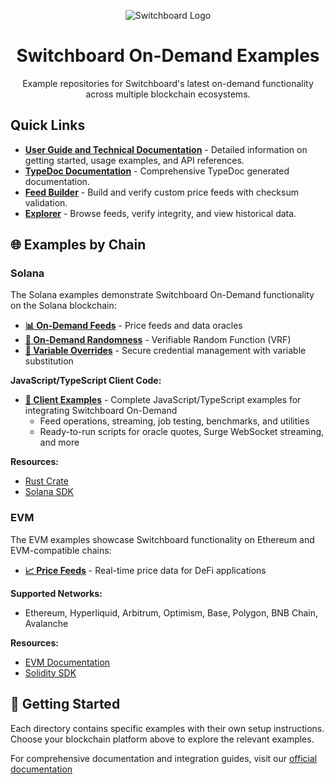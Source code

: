 <div align="center">

![Switchboard Logo](https://github.com/switchboard-xyz/core-sdk/raw/main/website/static/img/icons/switchboard/avatar.png)

# Switchboard On-Demand Examples
Example repositories for Switchboard's latest on-demand functionality across multiple blockchain ecosystems.

</div>

## Quick Links

- **[User Guide and Technical Documentation](https://docs.switchboard.xyz/tooling-and-resources/technical-resources-and-documentation)** - Detailed information on getting started, usage examples, and API references.
- **[TypeDoc Documentation](https://switchboard-docs.web.app/)** - Comprehensive TypeDoc generated documentation.
- **[Feed Builder](https://explorer.switchboardlabs.xyz/feed-builder)** - Build and verify custom price feeds with checksum validation.
- **[Explorer](https://explorer.switchboard.xyz)** - Browse feeds, verify integrity, and view historical data.

## 🌐 Examples by Chain

### Solana

The Solana examples demonstrate Switchboard On-Demand functionality on the Solana blockchain:

- **[📊 On-Demand Feeds](./solana)** - Price feeds and data oracles
- **[🎲 On-Demand Randomness](./solana/sb-randomness-on-demand)** - Verifiable Random Function (VRF)
- **[🔧 Variable Overrides](./solana/sb-on-demand-variable-overrides)** - Secure credential management with variable substitution

**JavaScript/TypeScript Client Code:**
- **[📁 Client Examples](./solana/scripts/)** - Complete JavaScript/TypeScript examples for integrating Switchboard On-Demand
  - Feed operations, streaming, job testing, benchmarks, and utilities
  - Ready-to-run scripts for oracle quotes, Surge WebSocket streaming, and more

**Resources:**
- [Rust Crate](https://crates.io/crates/switchboard-on-demand)
- [Solana SDK](https://www.npmjs.com/package/@switchboard-xyz/on-demand)

### EVM

The EVM examples showcase Switchboard functionality on Ethereum and EVM-compatible chains:

- **[📈 Price Feeds](./evm)** - Real-time price data for DeFi applications

**Supported Networks:**
- Ethereum, Hyperliquid, Arbitrum, Optimism, Base, Polygon, BNB Chain, Avalanche

**Resources:**
- [EVM Documentation](https://docs.switchboard.xyz/product-documentation/data-feeds/evm)
- [Solidity SDK](https://www.npmjs.com/package/@switchboard-xyz/evm.js)

## 🚀 Getting Started

Each directory contains specific examples with their own setup instructions. Choose your blockchain platform above to explore the relevant examples.

For comprehensive documentation and integration guides, visit our [official documentation](https://docs.switchboard.xyz/)
